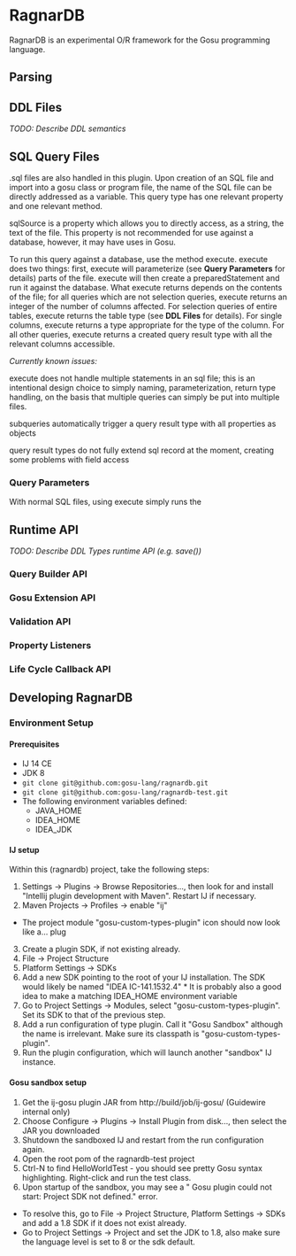 # RagnarDB

RagnarDB is an experimental O/R framework for the Gosu programming language.

## Parsing


## DDL Files

*TODO: Describe DDL semantics*

## SQL Query Files

.sql files are also handled in this plugin. Upon creation of an SQL file and import into a gosu class or program file,
the name of the SQL file can be directly addressed as a variable. This query type has one relevant property and one
relevant method.

sqlSource is a property which allows you to directly access, as a string, the text of the file. This property is not 
recommended for use against a database, however, it may have uses in Gosu.

To run this query against a database, use the method execute. execute does two things: first, execute will parameterize
(see **Query Parameters** for details) parts of the file. execute will then create a preparedStatement and run it against
the database. What execute returns depends on the contents of the file; for all queries which are not selection queries,
execute returns an integer of the number of columns affected. For selection queries of entire tables, execute returns the
table type (see **DDL Files** for details). For single columns, execute returns a type appropriate for the type of the
column. For all other queries, execute returns a created query result type with all the relevant columns accessible.

*Currently known issues:*

execute does not handle multiple statements in an sql file; this is an intentional design choice to simply naming, 
parameterization, return type handling, on the basis that multiple queries can simply be put into multiple files.

subqueries automatically trigger a query result type with all properties as objects

query result types do not fully extend sql record at the moment, creating some problems with field access

### Query Parameters

With normal SQL files, using execute simply runs the 

## Runtime API

*TODO: Describe DDL Types runtime API (e.g. save())*

### Query Builder API

### Gosu Extension API

### Validation API

### Property Listeners

### Life Cycle Callback API

## Developing RagnarDB

### Environment Setup

#### Prerequisites

* IJ 14 CE
* JDK 8
* `git clone git@github.com:gosu-lang/ragnardb.git`
* `git clone git@github.com:gosu-lang/ragnardb-test.git`
* The following environment variables defined:
  * JAVA_HOME
  * IDEA_HOME
  * IDEA_JDK

#### IJ setup

Within this (ragnardb) project, take the following steps:

1. Settings -> Plugins -> Browse Repositories..., then look for and install "Intellij plugin development with Maven". Restart IJ if necessary.
2. Maven Projects -> Profiles -> enable "ij"
  * The project module "gosu-custom-types-plugin" icon should now look like a... plug
3. Create a plugin SDK, if not existing already.
  1. File -> Project Structure
  2. Platform Settings -> SDKs
  3. Add a new SDK pointing to the root of your IJ installation.  The SDK would likely be named "IDEA IC-141.1532.4"
    * It is probably also a good idea to make a matching IDEA_HOME environment variable
  4. Go to Project Settings -> Modules, select "gosu-custom-types-plugin".  Set its SDK to that of the previous step.
4. Add a run configuration of type plugin.  Call it "Gosu Sandbox" although the name is irrelevant. Make sure its classpath is "gosu-custom-types-plugin".
5. Run the plugin configuration, which will launch another "sandbox" IJ instance.

#### Gosu sandbox setup

1. Get the ij-gosu plugin JAR from http://build/job/ij-gosu/ (Guidewire internal only)
2. Choose Configure -> Plugins -> Install Plugin from disk..., then select the JAR you downloaded
3. Shutdown the sandboxed IJ and restart from the run configuration again.
4. Open the root pom of the ragnardb-test project
5. Ctrl-N to find HelloWorldTest - you should see pretty Gosu syntax highlighting.  Right-click and run the test class.
6. Upon startup of the sandbox, you may see a " Gosu plugin could not start: Project SDK not defined." error.
  * To resolve this, go to File -> Project Structure, Platform Settings -> SDKs and add a 1.8 SDK if it does not exist already.
  * Go to Project Settings -> Project and set the JDK to 1.8, also make sure the language level is set to 8 or the sdk default.

